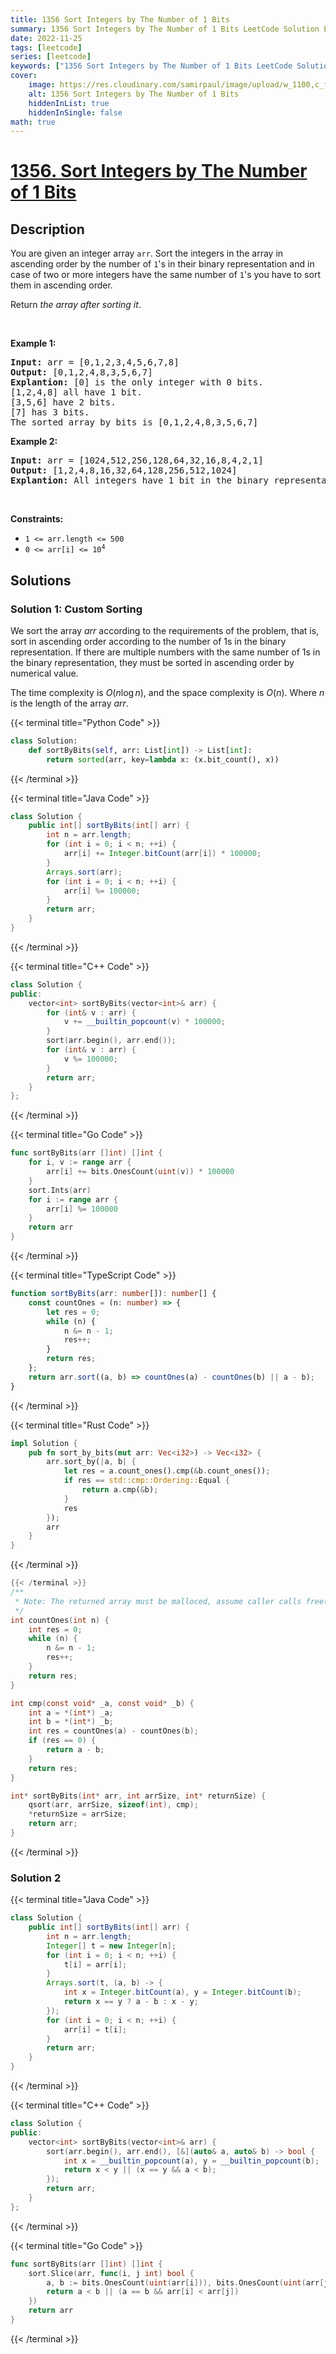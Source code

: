 ```yaml
---
title: 1356 Sort Integers by The Number of 1 Bits
summary: 1356 Sort Integers by The Number of 1 Bits LeetCode Solution Explained
date: 2022-11-25
tags: [leetcode]
series: [leetcode]
keywords: ["1356 Sort Integers by The Number of 1 Bits LeetCode Solution Explained in all languages", "1356 Sort Integers by The Number of 1 Bits", "LeetCode", "leetcode solution in Python3 C++ Java Go PHP Ruby Swift TypeScript Rust C# JavaScript C", "GeeksforGeeks", "InterviewBit", "Coding Ninjas", "HackerRank", "HackerEarth", "CodeChef", "TopCoder", "AlgoExpert", "freeCodeCamp", "Codeforces", "GitHub", "AtCoder", "Samir Paul"]
cover:
    image: https://res.cloudinary.com/samirpaul/image/upload/w_1100,c_fit,co_rgb:FFFFFF,l_text:Arial_75_bold:1356 Sort Integers by The Number of 1 Bits - Solution Explained/problem-solving.webp
    alt: 1356 Sort Integers by The Number of 1 Bits
    hiddenInList: true
    hiddenInSingle: false
math: true
---
```



# [1356. Sort Integers by The Number of 1 Bits](https://leetcode.com/problems/sort-integers-by-the-number-of-1-bits)


## Description

<p>You are given an integer array <code>arr</code>. Sort the integers in the array&nbsp;in ascending order by the number of <code>1</code>&#39;s&nbsp;in their binary representation and in case of two or more integers have the same number of <code>1</code>&#39;s you have to sort them in ascending order.</p>

<p>Return <em>the array after sorting it</em>.</p>

<p>&nbsp;</p>
<p><strong class="example">Example 1:</strong></p>

<pre>
<strong>Input:</strong> arr = [0,1,2,3,4,5,6,7,8]
<strong>Output:</strong> [0,1,2,4,8,3,5,6,7]
<strong>Explantion:</strong> [0] is the only integer with 0 bits.
[1,2,4,8] all have 1 bit.
[3,5,6] have 2 bits.
[7] has 3 bits.
The sorted array by bits is [0,1,2,4,8,3,5,6,7]
</pre>

<p><strong class="example">Example 2:</strong></p>

<pre>
<strong>Input:</strong> arr = [1024,512,256,128,64,32,16,8,4,2,1]
<strong>Output:</strong> [1,2,4,8,16,32,64,128,256,512,1024]
<strong>Explantion:</strong> All integers have 1 bit in the binary representation, you should just sort them in ascending order.
</pre>

<p>&nbsp;</p>
<p><strong>Constraints:</strong></p>

<ul>
	<li><code>1 &lt;= arr.length &lt;= 500</code></li>
	<li><code>0 &lt;= arr[i] &lt;= 10<sup>4</sup></code></li>
</ul>

## Solutions

### Solution 1: Custom Sorting

We sort the array $arr$ according to the requirements of the problem, that is, sort in ascending order according to the number of $1$s in the binary representation. If there are multiple numbers with the same number of $1$s in the binary representation, they must be sorted in ascending order by numerical value.

The time complexity is $O(n \log n)$, and the space complexity is $O(n)$. Where $n$ is the length of the array $arr$.

<!-- tabs:start -->

{{< terminal title="Python Code" >}}
```python
class Solution:
    def sortByBits(self, arr: List[int]) -> List[int]:
        return sorted(arr, key=lambda x: (x.bit_count(), x))
```
{{< /terminal >}}

{{< terminal title="Java Code" >}}
```java
class Solution {
    public int[] sortByBits(int[] arr) {
        int n = arr.length;
        for (int i = 0; i < n; ++i) {
            arr[i] += Integer.bitCount(arr[i]) * 100000;
        }
        Arrays.sort(arr);
        for (int i = 0; i < n; ++i) {
            arr[i] %= 100000;
        }
        return arr;
    }
}
```
{{< /terminal >}}

{{< terminal title="C++ Code" >}}
```cpp
class Solution {
public:
    vector<int> sortByBits(vector<int>& arr) {
        for (int& v : arr) {
            v += __builtin_popcount(v) * 100000;
        }
        sort(arr.begin(), arr.end());
        for (int& v : arr) {
            v %= 100000;
        }
        return arr;
    }
};
```
{{< /terminal >}}

{{< terminal title="Go Code" >}}
```go
func sortByBits(arr []int) []int {
	for i, v := range arr {
		arr[i] += bits.OnesCount(uint(v)) * 100000
	}
	sort.Ints(arr)
	for i := range arr {
		arr[i] %= 100000
	}
	return arr
}
```
{{< /terminal >}}

{{< terminal title="TypeScript Code" >}}
```ts
function sortByBits(arr: number[]): number[] {
    const countOnes = (n: number) => {
        let res = 0;
        while (n) {
            n &= n - 1;
            res++;
        }
        return res;
    };
    return arr.sort((a, b) => countOnes(a) - countOnes(b) || a - b);
}
```
{{< /terminal >}}

{{< terminal title="Rust Code" >}}
```rust
impl Solution {
    pub fn sort_by_bits(mut arr: Vec<i32>) -> Vec<i32> {
        arr.sort_by(|a, b| {
            let res = a.count_ones().cmp(&b.count_ones());
            if res == std::cmp::Ordering::Equal {
                return a.cmp(&b);
            }
            res
        });
        arr
    }
}
```
{{< /terminal >}}

```c
{{< /terminal >}}
/**
 * Note: The returned array must be malloced, assume caller calls free().
 */
int countOnes(int n) {
    int res = 0;
    while (n) {
        n &= n - 1;
        res++;
    }
    return res;
}

int cmp(const void* _a, const void* _b) {
    int a = *(int*) _a;
    int b = *(int*) _b;
    int res = countOnes(a) - countOnes(b);
    if (res == 0) {
        return a - b;
    }
    return res;
}

int* sortByBits(int* arr, int arrSize, int* returnSize) {
    qsort(arr, arrSize, sizeof(int), cmp);
    *returnSize = arrSize;
    return arr;
}
```
{{< /terminal >}}

<!-- tabs:end -->

### Solution 2

<!-- tabs:start -->

{{< terminal title="Java Code" >}}
```java
class Solution {
    public int[] sortByBits(int[] arr) {
        int n = arr.length;
        Integer[] t = new Integer[n];
        for (int i = 0; i < n; ++i) {
            t[i] = arr[i];
        }
        Arrays.sort(t, (a, b) -> {
            int x = Integer.bitCount(a), y = Integer.bitCount(b);
            return x == y ? a - b : x - y;
        });
        for (int i = 0; i < n; ++i) {
            arr[i] = t[i];
        }
        return arr;
    }
}
```
{{< /terminal >}}

{{< terminal title="C++ Code" >}}
```cpp
class Solution {
public:
    vector<int> sortByBits(vector<int>& arr) {
        sort(arr.begin(), arr.end(), [&](auto& a, auto& b) -> bool {
            int x = __builtin_popcount(a), y = __builtin_popcount(b);
            return x < y || (x == y && a < b);
        });
        return arr;
    }
};
```
{{< /terminal >}}

{{< terminal title="Go Code" >}}
```go
func sortByBits(arr []int) []int {
	sort.Slice(arr, func(i, j int) bool {
		a, b := bits.OnesCount(uint(arr[i])), bits.OnesCount(uint(arr[j]))
		return a < b || (a == b && arr[i] < arr[j])
	})
	return arr
}
```
{{< /terminal >}}

<!-- tabs:end -->

<!-- end -->
